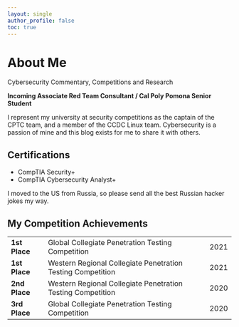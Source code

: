 ```yaml
---
layout: single
author_profile: false
toc: true
---
```


# About Me

Cybersecurity Commentary, Competitions and Research
	
**Incoming Associate Red Team Consultant / Cal Poly Pomona Senior Student**
	
I represent my university at security competitions as the captain of the CPTC team, and a member of the CCDC Linux team. Cybersecurity is a passion of mine and this blog exists for me to share it with others. 

## Certifications

- CompTIA Security+
- CompTIA Cybersecurity Analyst+

I moved to the US from Russia, so please send all the best Russian hacker jokes my way.

## My Competition Achievements
<table>
    <tr>
        <td><strong>1st Place</strong></td>
        <td style="word-wrap: break-word">Global Collegiate Penetration Testing Competition</td>
        <td>2021</td>
    </tr>
    <tr>
        <td><strong>1st Place</strong></td>
        <td style="word-wrap: break-word">Western Regional Collegiate Penetration Testing Competition</td>
        <td>2021</td>
    </tr>
    <tr>
        <td><strong>2nd Place</strong></td>
        <td style="word-wrap: break-word">Western Regional Collegiate Penetration Testing Competition</td>
        <td>2020</td>
    </tr>
    <tr>
        <td><strong>3rd Place</strong></td>
        <td style="word-wrap: break-word">Global Collegiate Penetration Testing Competition</td>
        <td>2020</td>
    </tr>
</table>